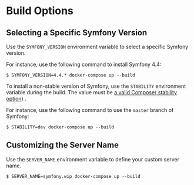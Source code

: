 # Build Options

## Selecting a Specific Symfony Version

Use the `SYMFONY_VERSION` environment variable to select a specific Symfony version.

For instance, use the following command to install Symfony 4.4:

    $ SYMFONY_VERSION=4.4.* docker-compose up --build

To install a non-stable version of Symfony, use the `STABILITY` environment variable during the build.
The value must be [a valid Composer stability option](https://getcomposer.org/doc/04-schema.md#minimum-stability)) .

For instance, use the following command to use the `master` branch of Symfony:

    $ STABILITY=dev docker-compose up --build

## Customizing the Server Name

Use the `SERVER_NAME` environment variable to define your custom server name.

    $ SERVER_NAME=symfony.wip docker-compose up --build
